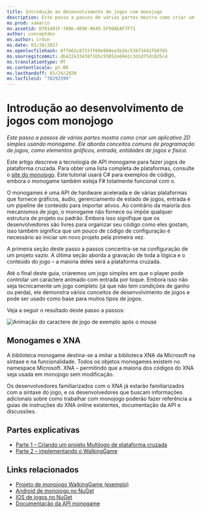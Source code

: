 ```yaml
---
title: Introdução ao desenvolvimento de jogos com monojogo
description: Este passo a passos de várias partes mostra como criar um aplicativo 2D simples usando monogame.  Ele aborda conceitos comuns de programação de jogos, como elementos gráficos, entrada, entidades de jogos e física.
ms.prod: xamarin
ms.assetid: D781401F-7A96-4098-9645-5F98AEAF7F71
author: conceptdev
ms.author: crdun
ms.date: 03/28/2017
ms.openlocfilehash: 8ffb62c8715ff60e9b0ea3b2bc536f3441fb8765
ms.sourcegitcommit: db422e33438f1b5c55852e6942c3d1d75dc025c4
ms.translationtype: MT
ms.contentlocale: pt-BR
ms.lasthandoff: 01/24/2020
ms.locfileid: "78292599"
---
```

# <a name="introduction-to-game-development-with-monogame"></a>Introdução ao desenvolvimento de jogos com monojogo

_Este passo a passos de várias partes mostra como criar um aplicativo 2D simples usando monogame.  Ele aborda conceitos comuns de programação de jogos, como elementos gráficos, entrada, entidades de jogos e física._

Este artigo descreve a tecnologia de API monogame para fazer jogos de plataforma cruzada. Para obter uma lista completa de plataformas, consulte o [site do monojogo](http://www.monogame.net/). Este tutorial usará C# para exemplos de código, embora o monogame também esteja F# totalmente funcional com o.

O monogames é uma API de hardware acelerada e de várias plataformas que fornece gráficos, áudio, gerenciamento de estado de jogos, entrada e um pipeline de conteúdo para importar ativos. Ao contrário da maioria dos mecanismos de jogo, o monogame não fornece ou impõe qualquer estrutura de projeto ou padrão.  Embora isso signifique que os desenvolvedores são livres para organizar seu código como eles gostam, isso também significa que um pouco de código de configuração é necessário ao iniciar um novo projeto pela primeira vez.

A primeira seção deste passo a passos concentra-se na configuração de um projeto vazio. A última seção aborda a gravação de toda a lógica e o conteúdo do jogo – a maioria deles será a plataforma cruzada.

Até o final deste guia, criaremos um jogo simples em que o player pode controlar um caractere animado com entrada por toque.  Embora isso não seja tecnicamente um jogo completo (já que não tem condições de ganho ou perda), ele demonstra vários conceitos de desenvolvimento de jogos e pode ser usado como base para muitos tipos de jogos.

Veja a seguir o resultado deste passo a passos:

![Animação do caractere de jogo de exemplo após o mouse](images/image1.gif)

## <a name="monogame-and-xna"></a>Monogames e XNA

A biblioteca monogame destina-se a imitar a biblioteca XNA da Microsoft na sintaxe e na funcionalidade.  Todos os objetos monogames existem no namespace Microsoft. XNA – permitindo que a maioria dos códigos do XNA seja usada em monojogo sem modificação.

Os desenvolvedores familiarizados com o XNA já estarão familiarizados com a sintaxe do jogo, e os desenvolvedores que buscam informações adicionais sobre como trabalhar com monojogo poderão fazer referência a guias de instruções do XNA online existentes, documentação da API e discussões.

## <a name="walkthrough-parts"></a>Partes explicativas

- [Parte 1 – Criando um projeto Multijogo de plataforma cruzada](~/graphics-games/monogame/introduction/part1.md)
- [Parte 2 – implementando o WalkingGame](~/graphics-games/monogame/introduction/part2.md)

## <a name="related-links"></a>Links relacionados

- [Projeto de monojogo WalkingGame (exemplo)](https://docs.microsoft.com/samples/xamarin/mobile-samples/walkinggamemg/)
- [Android de monojogo no NuGet](https://www.nuget.org/packages/MonoGame.Framework.Android/)
- [IOS de jogos no NuGet](https://www.nuget.org/packages/MonoGame.Framework.iOS/)
- [Documentação da API monogame](http://www.monogame.net/documentation/?page=main)
